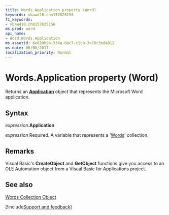 ```yaml
---
title: Words.Application property (Word)
keywords: vbawd10.chm157025256
f1_keywords:
- vbawd10.chm157025256
ms.prod: word
api_name:
- Word.Words.Application
ms.assetid: 6e610b9a-334a-0ac7-c1c9-3a78c3ed4812
ms.date: 06/08/2017
localization_priority: Normal
---
```



# Words.Application property (Word)

Returns an  **[Application](Word.Application.md)** object that represents the Microsoft Word application.


## Syntax

_expression_.**Application**

_expression_ Required. A variable that represents a '[Words](Word.words.md)' collection.


## Remarks

Visual Basic's  **CreateObject** and **GetObject** functions give you access to an OLE Automation object from a Visual Basic for Applications project.


## See also


[Words Collection Object](Word.words.md)

[!include[Support and feedback](~/includes/feedback-boilerplate.md)]
